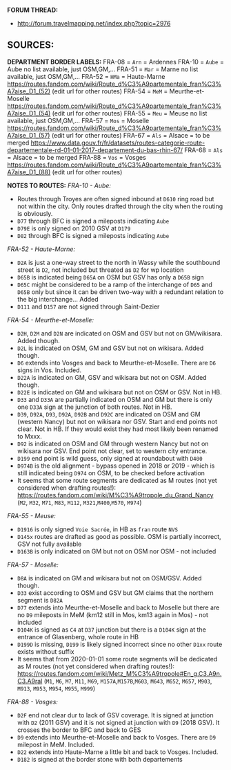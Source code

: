 ﻿**FORUM THREAD:**
- http://forum.travelmapping.net/index.php?topic=2976


**SOURCES:**
- 

**DEPARTMENT BORDER LABELS:**
FRA-08 = `Arn` = Ardennes
FRA-10 = `Aube` = Aube
   no list available, just OSM,GM,...
FRA-51 = `Mar` = Marne
   no list available, just OSM,GM,...
FRA-52 = `HMa` = Haute-Marne
   https://routes.fandom.com/wiki/Route_d%C3%A9partementale_fran%C3%A7aise_D1_(52) (edit url for other routes)
FRA-54 = `MeM` = Meurthe-et-Moselle
   https://routes.fandom.com/wiki/Route_d%C3%A9partementale_fran%C3%A7aise_D1_(54) (edit url for other routes)
FRA-55 = `Meu` = Meuse
   no list available, just OSM,GM,...
FRA-57 = `Mos` = Moselle
   https://routes.fandom.com/wiki/Route_d%C3%A9partementale_fran%C3%A7aise_D1_(57) (edit url for other routes)
FRA-67 = `Als` = Alsace = to be merged
   https://www.data.gouv.fr/fr/datasets/routes-categorie-route-departementale-rd-01-01-2017-departement-du-bas-rhin-67/
FRA-68 = `Als` = Alsace = to be merged
FRA-88 = `Vos` = Vosges
   https://routes.fandom.com/wiki/Route_d%C3%A9partementale_fran%C3%A7aise_D1_(88) (edit url for other routes)


**NOTES TO ROUTES:**
*FRA-10 - Aube:*
- Routes through Troyes are often signed inbound at `D610` ring road but not within the city. Only routes drafted through the city when the routing is obviously.
- `D77` through BFC is signed a mileposts indicating `Aube`
- `D79E` is only signed on 2010 GSV at `D179`
- `D82` through BFC is signed a mileposts indicating `Aube`

*FRA-52 - Haute-Marne:*
- `D2A` is just a one-way street to the north in Wassy while the southbound street is `D2`, not included but threated as `D2` for wp location
- `D65B` is indicated being `D65A` on OSM but GSV has only a `D65B` sign
- `D65C` might be considered to be a ramp of the interchange of `D65` and `D65B` only but since it can be driven two-way with a redundant relation to the big interchange... Added
- `D111` and `D157` are not signed through Saint-Dezier

*FRA-54 - Meurthe-et-Moselle:*
- `D2H`, `D2M` and `D2N` are indicated on OSM and GSV but not on GM/wikisara. Added though.
- `D2L` is indicated on OSM, GM and GSV but not on wikisara. Added though.
- `D6` extends into Vosges and back to Meurthe-et-Moselle. There are `D6` signs in Vos. Included.
- `D22A` is indicated on GM, GSV and wikisara but not on OSM. Added though.
- `D22E` is indicated on GM and wikisara but not on OSM or GSV. Not in HB.
- `D33` and `D33A` are partially indicated on OSM and GM but there is only one `D33A` sign at the junction of both routes. Not in HB.
- `D39`, `D92A`, `D93`, `D92A`, `D92B` and `D92C` are indicated on OSM and GM (western Nancy) but not on wikisara nor GSV. Start and end points not clear. Not in HB. If they would exist they had most likely been renamed to Mxxx.
- `D92` is indicated on OSM and GM through western Nancy but not on wikisara nor GSV. End point not clear, set to western city entrance.
- `D199` end point is wild guess, only signed at roundabout with `D400`
- `D974B` is the old alignment - bypass opened in 2018 or 2019 - which is still indicated being `D974` on OSM, to be checked before activation
- It seems that some route segments are dedicated as M routes (not yet considered when drafting routes!): https://routes.fandom.com/wiki/M%C3%A9tropole_du_Grand_Nancy (`M2`, `M32`, `M71`, `M83`, `M112`, `M321`,`M400`,`M570`, `M974`)

*FRA-55 - Meuse:*
- `D1916` is only signed `Voie Sacrée`, in HB as `fran` route `NVS`
- `D145x` routes are drafted as good as possible. OSM is partially incorrect, GSV not fully available
- `D163B` is only indicated on GM but not on OSM nor OSM - not included

*FRA-57 - Moselle:*
- `D8A` is indicated on GM and wikisara but not on OSM/GSV. Added though.
- `D33` exist according to OSM and GSV but GM claims that the northern segment is `D82A`
- `D77` extends into Meurthe-et-Moselle and back to Moselle but there are no `D9` mileposts in MeM (km12 still in Mos, km13 again in Mos) - not included
- `D104K` is signed as `C4` at `D37` junction but there is a `D104K` sign at the entrance of Glasenberg, whole route in HB
- `D199D` is missing, `D199` is likely signed incorrect since no other `D1xx` route exists without suffix
- It seems that from 2020-01-01 some route segments will be dedicated as M routes (not yet considered when drafting routes!): https://routes.fandom.com/wiki/Metz_M%C3%A9tropole#En_g.C3.A9n.C3.A9ral (`M1`, `M6`, `M7`, `M11`, `M69`, `M157A`,`M157B`,`M603`, `M643`, `M652`, `M657`, `M903`, `M913`, `M953`, `M954`, `M955`, `M999`)

*FRA-88 - Vosges:*
- `D2F` end not clear dur to lack of GSV coverage. It is signed at junction with `D2` (2011 GSV) and it is not signed at junction with `D9` (2018 GSV). It crosses the border to BFC and back to GES
- `D9` extends into Meurthe-et-Moselle and back to Vosges. There are `D9` milepost in MeM. Included.
- `D22` extends into Haute-Marne a little bit and back to Vosges. Included.
- `D182` is signed at the border stone with both departements

